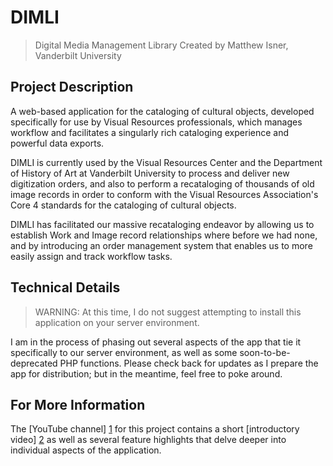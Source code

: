 DIMLI
=====

>Digital Media Management Library
>Created by Matthew Isner, Vanderbilt University

Project Description
-------------------

A web-based application for the cataloging of cultural objects, developed specifically for use by Visual Resources professionals, which manages workflow and facilitates a singularly rich cataloging experience and powerful data exports.

DIMLI is currently used by the Visual Resources Center and the Department of History of Art at Vanderbilt University to process and deliver new digitization orders, and also to perform a recataloging of thousands of old image records in order to conform with the Visual Resources Association's Core 4 standards for the cataloging of cultural objects.

DIMLI has facilitated our massive recataloging endeavor by allowing us to establish Work and Image record relationships where before we had none, and by introducing an order management system that enables us to more easily assign and track workflow tasks.

Technical Details
-----------------

>WARNING: At this time, I do not suggest attempting to install this application on your server environment. 

I am in the process of phasing out several aspects of the app that tie it specifically to our server environment, as well as some soon-to-be-deprecated PHP functions. Please check back for updates as I prepare the app for distribution; but in the meantime, feel free to poke around.

For More Information
--------------------

The [YouTube channel] [1] for this project contains a short [introductory video] [2] as well as several feature highlights that delve deeper into individual aspects of the application.

[1]: http://www.youtube.com/channel/UCNavkQ4OuUO2idBjNfaq2zg
[2]: http://www.youtube.com/watch?v=k34agI23-jg
